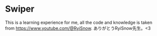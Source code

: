 # Swiper

This is a learning experience for me, all the code and knowledge is taken from https://www.youtube.com/@RyiSnow. ありがとうRyiSnow先生。<3

